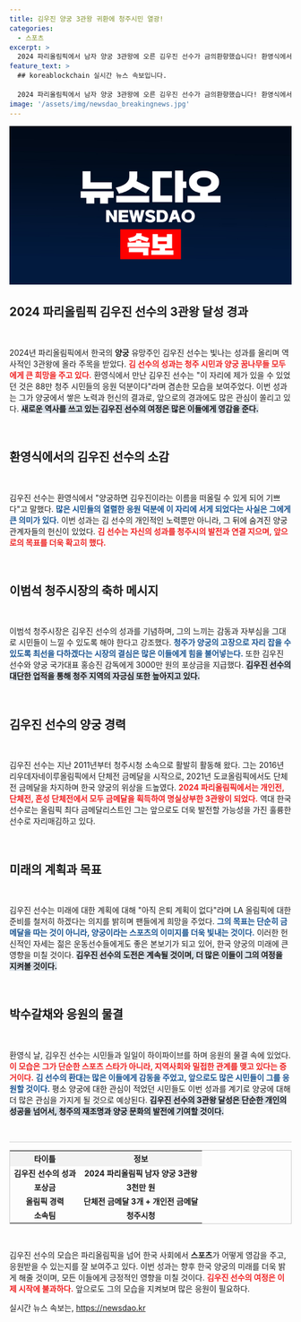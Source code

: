 ```yaml
---
title: 김우진 양궁 3관왕 귀환에 청주시민 열광!
categories:
  - 스포츠
excerpt: >
  2024 파리올림픽에서 남자 양궁 3관왕에 오른 김우진 선수가 금의환향했습니다! 환영식에서 뜨거운 함성과 감사의 말씀을 전한 그는 양궁하면 김우진이라는 목표를 세웠습니다. 미래의 꿈과 다짐이 담긴 그의 이야기, 지금 확인하세요!
feature_text: >
  ## koreablockchain 실시간 뉴스 속보입니다.

  2024 파리올림픽에서 남자 양궁 3관왕에 오른 김우진 선수가 금의환향했습니다! 환영식에서 뜨거운 함성과 감사의 말씀을 전한 그는 양궁하면 김우진이라는 목표를 세웠습니다. 미래의 꿈과 다짐이 담긴 그의 이야기, 지금 확인하세요!
image: '/assets/img/newsdao_breakingnews.jpg'
---
```


<p><img src="/assets/img/newsdao_breakingnews.jpg" alt="koreablockchain 속보" /></p>

<h2 data-ke-size="size26">2024 파리올림픽 김우진 선수의 3관왕 달성 경과</h2>

<p data-ke-size="size16">&nbsp;</p>

<p>2024년 파리올림픽에서 한국의 <b>양궁</b> 유망주인 김우진 선수는 빛나는 성과를 올리며 역사적인 3관왕에 올라 주목을 받았다. <b><span style="color: #ee2323;">김 선수의 성과는 청주 시민과 양궁 꿈나무들 모두에게 큰 희망을 주고 있다.</span></b> 환영식에서 만난 김우진 선수는 "이 자리에 제가 있을 수 있었던 것은 88만 청주 시민들의 응원 덕분이다"라며 겸손한 모습을 보여주었다. 이번 성과는 그가 양궁에서 쌓은 노력과 헌신의 결과로, 앞으로의 경과에도 많은 관심이 쏠리고 있다. <b><span style="background-color: #21538527;">새로운 역사를 쓰고 있는 김우진 선수의 여정은 많은 이들에게 영감을 준다.</span></b></p>

<p data-ke-size="size16">&nbsp;</p>

<h2 data-ke-size="size26">환영식에서의 김우진 선수의 소감</h2>

<p data-ke-size="size16">&nbsp;</p>

<p>김우진 선수는 환영식에서 "양궁하면 김우진이라는 이름을 떠올릴 수 있게 되어 기쁘다"고 말했다. <b><span style="color: #1a5490;">많은 시민들의 열렬한 응원 덕분에 이 자리에 서게 되었다는 사실은 그에게 큰 의미가 있다.</span></b> 이번 성과는 김 선수의 개인적인 노력뿐만 아니라, 그 뒤에 숨겨진 양궁 관계자들의 헌신이 있었다. <b><span style="color: #ee2323;">김 선수는 자신의 성과를 청주시의 발전과 연결 지으며, 앞으로의 목표를 더욱 확고히 했다.</span></b> </p>

<p data-ke-size="size16">&nbsp;</p>

<h2 data-ke-size="size26">이범석 청주시장의 축하 메시지</h2>

<p data-ke-size="size16">&nbsp;</p>

<p>이범석 청주시장은 김우진 선수의 성과를 기념하며, 그의 느끼는 감동과 자부심을 그대로 시민들이 느낄 수 있도록 해야 한다고 강조했다. <b><span style="color: #1a5490;">청주가 양궁의 고장으로 자리 잡을 수 있도록 최선을 다하겠다는 시장의 결심은 많은 이들에게 힘을 불어넣는다.</span></b> 또한 김우진 선수와 양궁 국가대표 홍승진 감독에게 3000만 원의 포상금을 지급했다. <b><span style="background-color: #21538527;">김우진 선수의 대단한 업적을 통해 청주 지역의 자긍심 또한 높아지고 있다.</span></b></p>

<p data-ke-size="size16">&nbsp;</p>

<h2 data-ke-size="size26">김우진 선수의 양궁 경력</h2>

<p data-ke-size="size16">&nbsp;</p>

<p>김우진 선수는 지난 2011년부터 청주시청 소속으로 활발히 활동해 왔다. 그는 2016년 리우데자네이루올림픽에서 단체전 금메달을 시작으로, 2021년 도쿄올림픽에서도 단체전 금메달을 차지하며 한국 양궁의 위상을 드높였다. <b><span style="color: #ee2323;">2024 파리올림픽에서는 개인전, 단체전, 혼성 단체전에서 모두 금메달을 획득하여 명실상부한 3관왕이 되었다.</span></b> 역대 한국 선수로는 올림픽 최다 금메달리스트인 그는 앞으로도 더욱 발전할 가능성을 가진 훌륭한 선수로 자리매김하고 있다.</p>

<p data-ke-size="size16">&nbsp;</p>

<h2 data-ke-size="size26">미래의 계획과 목표</h2>

<p data-ke-size="size16">&nbsp;</p>

<p>김우진 선수는 미래에 대한 계획에 대해 "아직 은퇴 계획이 없다"라며 LA 올림픽에 대한 준비를 철저히 하겠다는 의지를 밝히며 팬들에게 희망을 주었다. <b><span style="color: #1a5490;">그의 목표는 단순히 금메달을 따는 것이 아니라, 양궁이라는 스포츠의 이미지를 더욱 빛내는 것이다.</span></b> 이러한 헌신적인 자세는 젊은 운동선수들에게도 좋은 본보기가 되고 있어, 한국 양궁의 미래에 큰 영향을 미칠 것이다. <b><span style="background-color: #21538527;">김우진 선수의 도전은 계속될 것이며, 더 많은 이들이 그의 여정을 지켜볼 것이다.</span></b></p>

<p data-ke-size="size16">&nbsp;</p>

<h2 data-ke-size="size26">박수갈채와 응원의 물결</h2>

<p data-ke-size="size16">&nbsp;</p>

<p>환영식 날, 김우진 선수는 시민들과 일일이 하이파이브를 하며 응원의 물결 속에 있었다. <b><span style="color: #ee2323;">이 모습은 그가 단순한 스포츠 스타가 아니라, 지역사회와 밀접한 관계를 맺고 있다는 증거이다.</span></b> <b><span style="color: #1a5490;">김 선수의 환대는 많은 이들에게 감동을 주었고, 앞으로도 많은 시민들이 그를 응원할 것이다.</span></b> 평소 양궁에 대한 관심이 적었던 시민들도 이번 성과를 계기로 양궁에 대해 더 많은 관심을 가지게 될 것으로 예상된다. <b><span style="background-color: #21538527;">김우진 선수의 3관왕 달성은 단순한 개인의 성공을 넘어서, 청주의 재조명과 양궁 문화의 발전에 기여할 것이다.</span></b></p>

<p data-ke-size="size16">&nbsp;</p> 

<hr style="height: 1px; border: none; background-color: #ccc;" />

<table style="width: 100%; border: 1px solid #ccc; border-collapse: collapse;">
  <tr>
    <th style="text-align: center; background-color: #f2f2f2;">타이틀</th>
    <th style="text-align: center; background-color: #f2f2f2;">정보</th>
  </tr>
  <tr>
    <td style="text-align: center; height: 17px;"><b>김우진 선수의 성과</b></td>
    <td style="text-align: center; height: 17px;"><b>2024 파리올림픽 남자 양궁 3관왕</b></td>
  </tr>
  <tr>
    <td style="text-align: center; height: 17px;"><b>포상금</b></td>
    <td style="text-align: center; height: 17px;"><b>3천만 원</b></td>
  </tr>
  <tr>
    <td style="text-align: center; height: 17px;"><b>올림픽 경력</b></td>
    <td style="text-align: center; height: 17px;"><b>단체전 금메달 3개 + 개인전 금메달</b></td>
  </tr>
  <tr>
    <td style="text-align: center; height: 17px;"><b>소속팀</b></td>
    <td style="text-align: center; height: 17px;"><b>청주시청</b></td>
  </tr>
</table>

<p data-ke-size="size16">&nbsp;</p> 

<p>김우진 선수의 모습은 파리올림픽을 넘어 한국 사회에서 <b>스포츠</b>가 어떻게 영감을 주고, 응원받을 수 있는지를 잘 보여주고 있다. 이번 성과는 향후 한국 양궁의 미래를 더욱 밝게 해줄 것이며, 모든 이들에게 긍정적인 영향을 미칠 것이다. <b><span style="color: #ee2323;">김우진 선수의 여정은 이제 시작에 불과하다.</span></b> 앞으로도 그의 모습을 지켜보며 많은 응원이 필요하다.</p>
실시간 뉴스 속보는, <a href="https://newsdao.kr" rel="dofollow">https://newsdao.kr</a>


